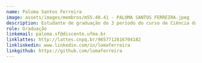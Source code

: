 ```yaml
---
name: Paloma Santos Ferreira
image: assets/images/membros/m55.40.41 - PALOMA SANTOS FERREIRA.jpeg
description: Estudante de graduação do 3 período do curso de Ciência da Computação da Universidade Federal do Maranhão. Foi voluntária de pesquisa do projeto de Monitoramento Ambiental no laboratório de Sistemas Distribuídos Inteligentes (LSDi), desenvolvendo aplicativo Android. Foi monitora da cadeira de Linguagem de Programação I, durante o ano de 2024.1. Foi bolsista do Programa de Educação Tutorial de Ciência da Computação (PETComp). Atualmente, bolsista do laboratório LINT.
role: Graduação
linkemail: paloma.sf@discente.ufma.br
linklattes: http://lattes.cnpq.br/9657712816704182
linklinkedin: www.linkedin.com/in/lomaferreira
linkgithub: https://github.com/lomaferreira
---
```



